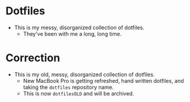 # Dotfiles

- This is my messy, disorganized collection of dotfiles.
    - They've been with me a long, long time.


# Correction
- This is my old, messy, disorganized collection of dotfiles.
    - New MacBook Pro is getting refreshed, hand written dotfiles, and taking the `dotfiles` repository name.
    - This is now `dotfilesOLD` and will be archived.
